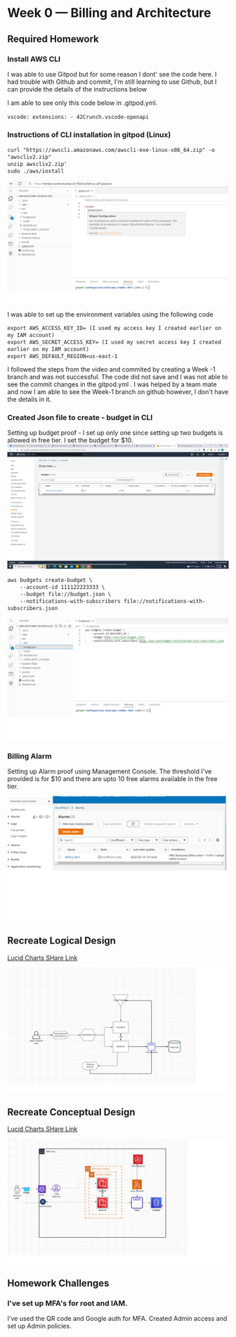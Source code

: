 # Week 0 — Billing and Architecture

## Required Homework

### Install AWS CLI

I was able to use Gitpod but for some reason I dont' see the code here. I had trouble with Github and commit, I'm still learning to use Github, but I can provide the details of the instructions below

I am able to see only this code below in .gitpod.yml.

`vscode:
  extensions:
    - 42Crunch.vscode-openapi`

### Instructions of CLI installation in gitpod (Linux)

```
curl "https://awscli.amazonaws.com/awscli-exe-linux-x86_64.zip" -o "awscliv2.zip"
unzip awscliv2.zip'
sudo ./aws/install

```

![Proof of using CLI](assets/CreateBudget.png)

I was able to set up the environment variables using the following code 

```
export AWS_ACCESS_KEY_ID= (I used my access key I created earlier on my IAM account)
export AWS_SECRET_ACCESS_KEY= (I used my secret access key I created earlier on my IAM account)
export AWS_DEFAULT_REGION=us-east-1

```
I followed the steps from the video and commited by creating a Week -1 branch and was not successful. The code did not save and I was not able to see the commit changes in the gitpod.yml . I was helped by a team mate and now I am able to see the Week-1 branch on github however, I don't have the details in it. 

### Created Json file to create - budget in CLI

Setting up budget proof - I set up only one since setting up two budgets is allowed in free tier.
I set the budget for $10.
![Proof of budget using management console](assets/Week0_Budget.png)

```
aws budgets create-budget \
    --account-id 111122223333 \
    --budget file://budget.json \
    --notifications-with-subscribers file://notifications-with-subscribers.json
```
![Proof of creating budget using CLI](assets/CreateBudgetCLI.png)


### Billing Alarm 

Setting up Alarm proof using Management Console. The threshold I've provided is for $10 and there are upto 10 free alarms available in the free tier. 

![Proof of Alarm setup using management console](assets/Week0%20Billing%20alarm.png)


## Recreate Logical Design
[Lucid Charts SHare Link](https://lucid.app/lucidchart/d1407ad3-3f3d-4015-a3b1-36adbcfb8061/edit?viewport_loc=-172%2C-280%2C2218%2C1612%2CO__xqT0hEh-a&invitationId=inv_7919566f-49fa-4510-8171-ea7c72ce9235)

![Logical Design](assets/Logical.png)

## Recreate Conceptual Design
[Lucid Charts SHare Link](https://lucid.app/lucidchart/d1407ad3-3f3d-4015-a3b1-36adbcfb8061/edit?viewport_loc=-1102%2C-358%2C2218%2C1612%2C0_0&invitationId=inv_7919566f-49fa-4510-8171-ea7c72ce9235)

![Conceptual Design](assets/CruddurLogicaldesign.png)

## Homework Challenges

### I've set up MFA's for root and IAM. 

I've used the QR code and Google auth for MFA.
Created Admin access and set up Admin policies. 
